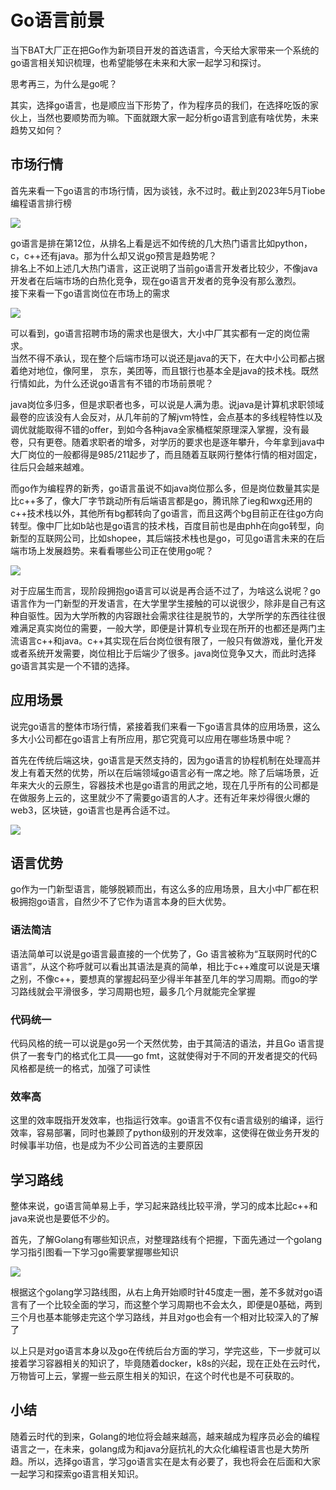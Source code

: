 # Go语言前景

当下BAT大厂正在把Go作为新项目开发的首选语言，今天给大家带来一个系统的go语言相关知识梳理，也希望能够在未来和大家一起学习和探讨。

思考再三，为什么是go呢？

其实，选择go语言，也是顺应当下形势了，作为程序员的我们，在选择吃饭的家伙上，当然也要顺势而为嘛。下面就跟大家一起分析go语言到底有啥优势，未来趋势又如何？

## 市场行情

首先来看一下go语言的市场行情，因为谈钱，永不过时。截止到2023年5月Tiobe编程语言排行榜

![](https://golangstar.cn/assets/img/go语言前景/go语言前景1.png)

go语言是排在第12位，从排名上看是远不如传统的几大热门语言比如python，c，c++还有java。那为什么却又说go预言是趋势呢？  
排名上不如上述几大热门语言，这正说明了当前go语言开发者比较少，不像java开发者在后端市场的白热化竞争，现在go语言开发者的竞争没有那么激烈。  
接下来看一下go语言岗位在市场上的需求

![](https://golangstar.cn/assets/img/go语言前景/go语言前景2.png)

可以看到，go语言招聘市场的需求也是很大，大小中厂其实都有一定的岗位需求。  
当然不得不承认，现在整个后端市场可以说还是java的天下，在大中小公司都占据着绝对地位，像阿里， 京东，美团等，而且银行也基本全是java的技术栈。既然行情如此，为什么还说go语言有不错的市场前景呢？

java岗位多归多，但是求职者也多，可以说是人满为患。说java是计算机求职领域最卷的应该没有人会反对，从几年前的了解jvm特性，会点基本的多线程特性以及调优就能取得不错的offer，到如今各种java全家桶框架原理深入掌握，没有最卷，只有更卷。随着求职者的增多，对学历的要求也是逐年攀升，今年拿到java中大厂岗位的一般都得是985/211起步了，而且随着互联网行整体行情的相对固定，往后只会越来越难。

而go作为编程界的新秀，go语言虽说不如java岗位那么多，但是岗位数量其实是比c++多了，像大厂字节跳动所有后端语言都是go，腾讯除了ieg和wxg还用的c++技术栈以外，其他所有bg都转向了go语言，而且这两个bg目前正在往go方向转型。像中厂比如b站也是go语言的技术栈，百度目前也是由phh在向go转型，向新型的互联网公司，比如shopee，其后端技术栈也是go，可见go语言未来的在后端市场上发展趋势。来看看哪些公司正在使用go呢？

![](https://golangstar.cn/assets/img/go语言前景/go语言前景3.png)

对于应届生而言，现阶段拥抱go语言可以说是再合适不过了，为啥这么说呢？go语言作为一门新型的开发语言，在大学里学生接触的可以说很少，除非是自己有这种自驱性。因为大学所教的内容跟社会需求往往是脱节的，大学所学的东西往往很难满足真实岗位的需要，一般大学，即便是计算机专业现在所开的也都还是两门主流语言c++和java。c++其实现在后台岗位很有限了，一般只有做游戏，量化开发或者系统开发需要，岗位相比于后端少了很多。java岗位竞争又大，而此时选择go语言其实是一个不错的选择。

## 应用场景
说完go语言的整体市场行情，紧接着我们来看一下go语言具体的应用场景，这么多大小公司都在go语言上有所应用，那它究竟可以应用在哪些场景中呢？

首先在传统后端这块，go语言是天然支持的，因为go语言的协程机制在处理高并发上有着天然的优势，所以在后端领域go语言必有一席之地。除了后端场景，近年来大火的云原生，容器技术也是go语言的用武之地，现在几乎所有的公司都是在做服务上云的，这里就少不了需要go语言的人才。还有近年来炒得很火爆的web3，区块链，go语言也是再合适不过。

![](https://golangstar.cn/assets/img/go语言前景/go语言前景4.png)

## 语言优势
go作为一门新型语言，能够脱颖而出，有这么多的应用场景，且大小中厂都在积极拥抱go语言，自然少不了它作为语言本身的巨大优势。

### 语法简洁
语法简单可以说是go语言最直接的一个优势了，Go 语言被称为“互联网时代的C语言”，从这个称呼就可以看出其语法是真的简单，相比于c++难度可以说是天壤之别，不像c++，要想真的掌握起码至少得半年甚至几年的学习周期。而go的学习路线就会平滑很多，学习周期也短，最多几个月就能完全掌握

### 代码统一
代码风格的统一可以说是go另一个天然优势，由于其简洁的语法，并且Go 语言提供了一套专门的格式化工具——go fmt，这就使得对于不同的开发者提交的代码风格都是统一的格式，加强了可读性

### 效率高
这里的效率既指开发效率，也指运行效率。go语言不仅有c语言级别的编译，运行效率，容易部署，同时也兼顾了python级别的开发效率，这使得在做业务开发的时候事半功倍，也是成为不少公司首选的主要原因

## 学习路线
整体来说，go语言简单易上手，学习起来路线比较平滑，学习的成本比起c++和java来说也是要低不少的。

首先，了解Golang有哪些知识点，对整理路线有个把握，下面先通过一个golang学习指引图看一下学习go需要掌握哪些知识

![](https://golangstar.cn/assets/img/go语言前景/Go语言学习路线封面.png)


根据这个golang学习路线图，从右上角开始顺时针45度走一圈，差不多就对go语言有了一个比较全面的学习，而这整个学习周期也不会太久，即便是0基础，两到三个月也基本能够走完这个学习路线，并且对go也会有一个相对比较深入的了解了

以上只是对go语言本身以及go在传统后台方面的学习，学完这些，下一步就可以接着学习容器相关的知识了，毕竟随着docker，k8s的兴起，现在正处在云时代，万物皆可上云，掌握一些云原生相关的知识，在这个时代也是不可获取的。

## 小结
随着云时代的到来，Golang的地位将会越来越高，越来越成为程序员必会的编程语言之一，在未来，golang成为和java分庭抗礼的大众化编程语言也是大势所趋。所以，选择go语言，学习go语言实在是太有必要了，我也将会在后面和大家一起学习和探索go语言相关知识。




















